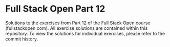 # Full Stack Open Part 12

Solutions to the exercises from Part 12 of the Full Stack Open course (fullstackopen.com). All exercise solutions are contained within this repository. To view the solutions for individual exercises, please refer to the commit history.